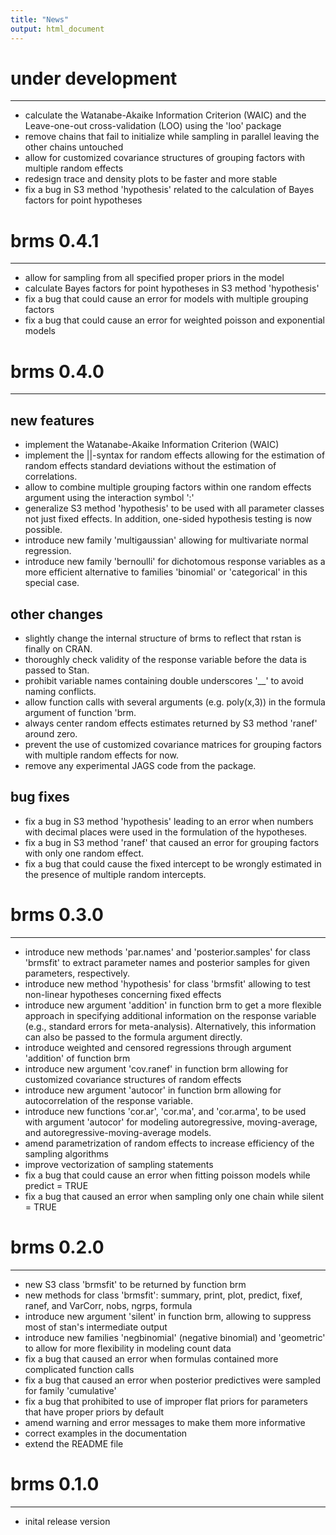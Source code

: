 ```yaml
---
title: "News"
output: html_document
---
```


# under development
----------------------------------------------------------------

* calculate the Watanabe-Akaike Information Criterion (WAIC) and the Leave-one-out cross-validation (LOO) using the 'loo' package  
* remove chains that fail to initialize while sampling in parallel leaving the other chains untouched
* allow for customized covariance structures of grouping factors with multiple random effects
* redesign trace and density plots to be faster and more stable
* fix a bug in S3 method 'hypothesis' related to the calculation of Bayes factors for point hypotheses

# brms 0.4.1
----------------------------------------------------------------

* allow for sampling from all specified proper priors in the model
* calculate Bayes factors for point hypotheses in S3 method 'hypothesis'
* fix a bug that could cause an error for models with multiple grouping factors
* fix a bug that could cause an error for weighted poisson and exponential models

# brms 0.4.0
----------------------------------------------------------------

## new features
* implement the Watanabe-Akaike Information Criterion (WAIC)
* implement the ||-syntax for random effects allowing for the estimation of random effects standard deviations without the estimation of correlations.
* allow to combine multiple grouping factors within one random effects argument using the interaction symbol ':'
* generalize S3 method 'hypothesis' to be used with all parameter classes not just fixed effects. In addition, one-sided hypothesis testing is now possible.
* introduce new family 'multigaussian' allowing for multivariate normal regression.
* introduce new family 'bernoulli' for dichotomous response variables as a more efficient alternative to families 'binomial' or 'categorical' in this special case.

## other changes
* slightly change the internal structure of brms to reflect that rstan is finally on CRAN.
* thoroughly check validity of the response variable before the data is passed to Stan.
* prohibit variable names containing double underscores '__' to avoid naming conflicts.
* allow function calls with several arguments (e.g. poly(x,3)) in the formula argument of function 'brm.
* always center random effects estimates returned by S3 method 'ranef' around zero.
* prevent the use of customized covariance matrices for grouping factors with multiple random effects for now. 
* remove any experimental JAGS code from the package. 

## bug fixes
* fix a bug in S3 method 'hypothesis' leading to an error when numbers with decimal places were used in the formulation of the hypotheses. 
* fix a bug in S3 method 'ranef' that caused an error for grouping factors with only one random effect.
* fix a bug that could cause the fixed intercept to be wrongly estimated in the presence of multiple random intercepts.

# brms 0.3.0
----------------------------------------------------------------

* introduce new methods 'par.names' and 'posterior.samples' for class 'brmsfit' to extract parameter names and posterior samples for given parameters, respectively.
* introduce new method 'hypothesis' for class 'brmsfit' allowing to test non-linear hypotheses concerning fixed effects
* introduce new argument 'addition' in function brm to get a more flexible approach in specifying additional information on the response variable (e.g., standard errors for meta-analysis). Alternatively, this information can also be passed to the formula argument directly.
* introduce weighted and censored regressions through argument 'addition' of function brm
* introduce new argument 'cov.ranef' in function brm allowing for customized covariance structures of random effects
* introduce new argument 'autocor' in function brm allowing for autocorrelation of the response variable.
* introduce new functions 'cor.ar', 'cor.ma', and 'cor.arma', to be used with argument 'autocor' for modeling autoregressive, moving-average, and autoregressive-moving-average models. 
* amend parametrization of random effects to increase efficiency of the sampling algorithms
* improve vectorization of sampling statements
* fix a bug that could cause an error when fitting poisson models while predict = TRUE
* fix a bug that caused an error when sampling only one chain while silent = TRUE 

# brms 0.2.0
----------------------------------------------------------------

* new S3 class 'brmsfit' to be returned by function brm
* new methods for class 'brmsfit': 
  summary, print, plot, predict, fixef, ranef, and VarCorr, nobs, ngrps, formula
* introduce new argument 'silent' in function brm, allowing to suppress most 
  of stan's intermediate output
* introduce new families 'negbinomial' (negative binomial) and 'geometric' to allow for more flexibility in modeling count data
* fix a bug that caused an error when formulas contained more complicated function calls
* fix a bug that caused an error when posterior predictives were sampled for family 'cumulative'
* fix a bug that prohibited to use of improper flat priors for parameters that have proper priors by default
* amend warning and error messages to make them more informative
* correct examples in the documentation
* extend the README file

# brms 0.1.0 
----------------------------------------------------------------

* inital release version